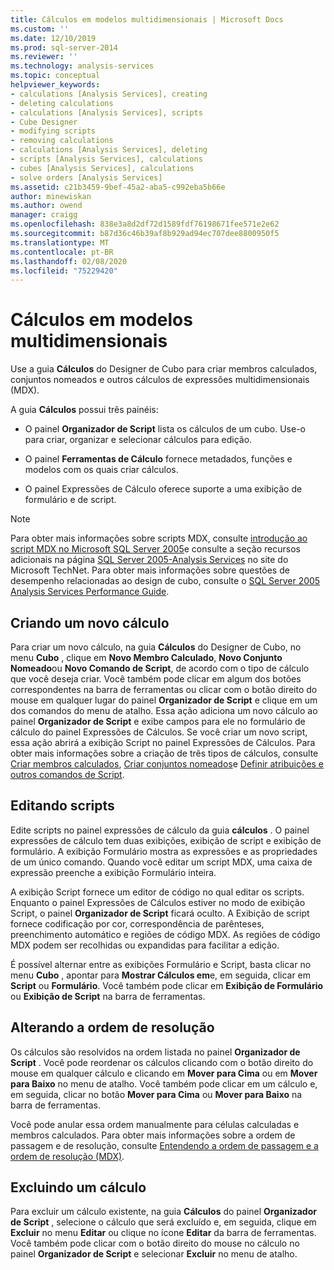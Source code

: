 ```yaml
---
title: Cálculos em modelos multidimensionais | Microsoft Docs
ms.custom: ''
ms.date: 12/10/2019
ms.prod: sql-server-2014
ms.reviewer: ''
ms.technology: analysis-services
ms.topic: conceptual
helpviewer_keywords:
- calculations [Analysis Services], creating
- deleting calculations
- calculations [Analysis Services], scripts
- Cube Designer
- modifying scripts
- removing calculations
- calculations [Analysis Services], deleting
- scripts [Analysis Services], calculations
- cubes [Analysis Services], calculations
- solve orders [Analysis Services]
ms.assetid: c21b3459-9bef-45a2-aba5-c992eba5b66e
author: minewiskan
ms.author: owend
manager: craigg
ms.openlocfilehash: 838e3a8d2df72d1589fdf76198671fee571e2e62
ms.sourcegitcommit: b87d36c46b39af8b929ad94ec707dee8800950f5
ms.translationtype: MT
ms.contentlocale: pt-BR
ms.lasthandoff: 02/08/2020
ms.locfileid: "75229420"
---
```

# <a name="calculations-in-multidimensional-models"></a>Cálculos em modelos multidimensionais
  Use a guia **Cálculos** do Designer de Cubo para criar membros calculados, conjuntos nomeados e outros cálculos de expressões multidimensionais (MDX).  
  
 A guia **Cálculos** possui três painéis:  
  
-   O painel **Organizador de Script** lista os cálculos de um cubo. Use-o para criar, organizar e selecionar cálculos para edição.  
  
-   O painel **Ferramentas de Cálculo** fornece metadados, funções e modelos com os quais criar cálculos.  
  
-   O painel Expressões de Cálculo oferece suporte a uma exibição de formulário e de script.  
  
> [!NOTE]  
>  Para obter mais informações sobre scripts MDX, consulte [introdução ao script MDX no Microsoft SQL Server 2005](https://go.microsoft.com/fwlink/?LinkId=81892)e consulte a seção recursos adicionais na página [SQL Server 2005-Analysis Services](https://go.microsoft.com/fwlink/?LinkId=80853) no site do Microsoft TechNet. Para obter mais informações sobre questões de desempenho relacionadas ao design de cubo, consulte o [SQL Server 2005 Analysis Services Performance Guide](https://download.microsoft.com/download/8/5/e/85eea4fa-b3bb-4426-97d0-7f7151b2011c/ssas2005perfguide.doc).  
  
## <a name="creating-a-new-calculation"></a>Criando um novo cálculo  
 Para criar um novo cálculo, na guia **Cálculos** do Designer de Cubo, no menu **Cubo** , clique em **Novo Membro Calculado**, **Novo Conjunto Nomeado**ou **Novo Comando de Script**, de acordo com o tipo de cálculo que você deseja criar. Você também pode clicar em algum dos botões correspondentes na barra de ferramentas ou clicar com o botão direito do mouse em qualquer lugar do painel **Organizador de Script** e clique em um dos comandos do menu de atalho. Essa ação adiciona um novo cálculo ao painel **Organizador de Script** e exibe campos para ele no formulário de cálculo do painel Expressões de Cálculos. Se você criar um novo script, essa ação abrirá a exibição Script no painel Expressões de Cálculos. Para obter mais informações sobre a criação de três tipos de cálculos, consulte [Criar membros calculados](create-calculated-members.md), [Criar conjuntos nomeados](create-named-sets.md)e [Definir atribuições e outros comandos de Script](define-assignments-and-other-script-commands.md).  
  
## <a name="editing-scripts"></a>Editando scripts  
 Edite scripts no painel expressões de cálculo da guia **cálculos** . O painel expressões de cálculo tem duas exibições, exibição de script e exibição de formulário. A exibição Formulário mostra as expressões e as propriedades de um único comando. Quando você editar um script MDX, uma caixa de expressão preenche a exibição Formulário inteira.  
  
 A exibição Script fornece um editor de código no qual editar os scripts. Enquanto o painel Expressões de Cálculos estiver no modo de exibição Script, o painel **Organizador de Script** ficará oculto. A Exibição de script fornece codificação por cor, correspondência de parênteses, preenchimento automático e regiões de código MDX. As regiões de código MDX podem ser recolhidas ou expandidas para facilitar a edição.  
  
 É possível alternar entre as exibições Formulário e Script, basta clicar no menu **Cubo** , apontar para **Mostrar Cálculos em**e, em seguida, clicar em **Script** ou **Formulário**. Você também pode clicar em **Exibição de Formulário** ou **Exibição de Script** na barra de ferramentas.  
  
## <a name="changing-solve-order"></a>Alterando a ordem de resolução  
 Os cálculos são resolvidos na ordem listada no painel **Organizador de Script** . Você pode reordenar os cálculos clicando com o botão direito do mouse em qualquer cálculo e clicando em **Mover para Cima** ou em **Mover para Baixo** no menu de atalho. Você também pode clicar em um cálculo e, em seguida, clicar no botão **Mover para Cima** ou **Mover para Baixo** na barra de ferramentas.  
  
 Você pode anular essa ordem manualmente para células calculadas e membros calculados. Para obter mais informações sobre a ordem de passagem e de resolução, consulte [Entendendo a ordem de passagem e a ordem de resolução &#40;MDX&#41;](mdx/mdx-data-manipulation-understanding-pass-order-and-solve-order.md).  
  
## <a name="deleting-a-calculation"></a>Excluindo um cálculo  
 Para excluir um cálculo existente, na guia **Cálculos** do painel **Organizador de Script** , selecione o cálculo que será excluído e, em seguida, clique em **Excluir** no menu **Editar** ou clique no ícone **Editar** da barra de ferramentas. Você também pode clicar com o botão direito do mouse no cálculo no painel **Organizador de Script** e selecionar **Excluir** no menu de atalho.  
  
  
